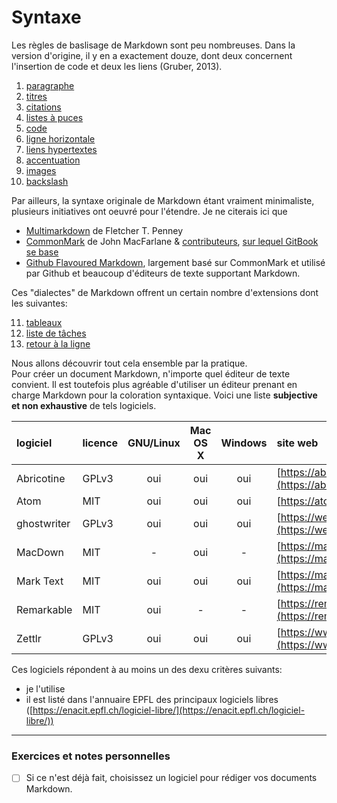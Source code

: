 # Syntaxe

Les règles de baslisage de Markdown sont peu nombreuses. Dans la version d'origine, il y en a exactement douze, dont deux concernent l'insertion de code et deux les liens (Gruber, 2013).

1. [paragraphe](01-paragraphe.md)
2. [titres](02-titres.md)
3. [citations](03-citations.md)
4. [listes à puces](04-listes.md)
5. [code](05-code.md)
6. [ligne horizontale](06-ligne.md)
7. [liens hypertextes](07-liens.md)
8. [accentuation](08-accentuation.md)
9. [images](09-images.md)
10. [backslash](10-backslash.md)

Par ailleurs, la syntaxe originale de Markdown étant vraiment minimaliste, plusieurs initiatives ont oeuvré pour l'étendre. Je ne citerais ici que 

* [Multimarkdown](https://fletcherpenney.net/multimarkdown/) de Fletcher T. Penney
* [CommonMark](https://commonmark.org/) de John MacFarlane & [contributeurs](https://commonmark.org/#who), [sur lequel GitBook se base](https://docs.gitbook.com/content-editing/markdown)
* [Github Flavoured Markdown](https://guides.github.com/features/mastering-markdown/#GitHub-flavored-markdown), largement basé sur CommonMark et utilisé par Github et beaucoup d'éditeurs de texte supportant Markdown.

Ces "dialectes" de Markdown offrent un certain nombre d'extensions dont les suivantes:

11. [tableaux](11-tableaux.md)
12. [liste de tâches](12-taches.md)
13. [retour à la ligne](13-retour-ligne.md)

Nous allons découvrir tout cela ensemble par la pratique.   
Pour créer un document Markdown, n'importe quel éditeur de texte convient. Il est toutefois plus agréable d'utiliser un éditeur prenant en charge Markdown pour la coloration syntaxique. Voici une liste **subjective et non exhaustive** de tels logiciels.

| logiciel | licence | GNU/Linux | Mac OS X | Windows | site web |
| :------- | :------ | :-------: | :------: | :-----: | :------- |
| Abricotine | GPLv3 | oui | oui | oui | [https://abricotine.brrd.fr](https://abricotine.brrd.fr) |
| Atom | MIT | oui | oui | oui | [https://atom.io/](https://atom.io/) |
| ghostwriter | GPLv3 | oui | oui | oui | [https://wereturtle.github.io/ghostwriter/](https://wereturtle.github.io/ghostwriter/) |
| MacDown | MIT | - | oui | - | [https://macdown.uranusjr.com/](https://macdown.uranusjr.com/) |
| Mark Text | MIT | oui | oui | oui | [https://marktext.app/](https://marktext.app/) |
| Remarkable | MIT | oui | - | - | [https://remarkableapp.github.io/](https://remarkableapp.github.io/) |
| Zettlr | GPLv3 | oui | oui | oui | [https://www.zettlr.com/](https://www.zettlr.com/) |

Ces logiciels répondent à au moins un des dexu critères suivants:

* je l'utilise
* il est listé dans l'annuaire EPFL des principaux logiciels libres ([https://enacit.epfl.ch/logiciel-libre/](https://enacit.epfl.ch/logiciel-libre/))


---

### Exercices et notes personnelles

- [ ] Si ce n'est déjà fait, choisissez un logiciel pour rédiger vos documents Markdown.